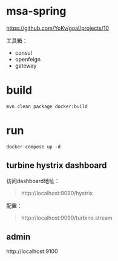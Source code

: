 # msa-spring
https://github.com/YoKv/goal/projects/10

工具箱：
* consul
* openfeign
* gateway

# build
```
mvn clean package docker:build
```
# run
```
docker-compose up -d
```

## turbine hystrix dashboard
访问dashboard地址：
   > http://localhost:9090/hystrix

配置：
   > http://localhost:9090/turbine.stream

## admin
http://localhost:9100
